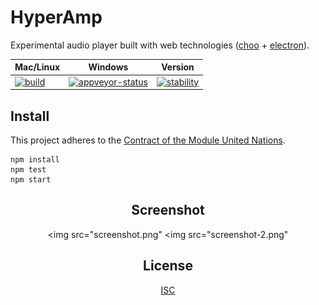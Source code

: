 # HyperAmp

Experimental audio player built with web technologies ([choo](https://github.com/yoshuawuyts/choo) + [electron](https://github.com/electron/electron)).

Mac/Linux      | Windows      | Version
-------------- | ------------ | ------------
[![build][build-img]][build-url] | [![appveyor-status][appveyor-img]][appveyor-url] |  [![stability][stability-img]][stability-url]

## Install

This project adheres to the [Contract of the Module United Nations](http://module.party).

```
npm install
npm test
npm start
```

<div align="center">

## Screenshot

<img src="screenshot.png"</img>
<img src="screenshot-2.png"</img>

## License

[ISC](license.md)

</div>

[stability-img]: https://img.shields.io/badge/stability-experimental-orange.svg
[stability-url]: https://nodejs.org/api/documentation.html#documentation_stability_index
[build-img]: https://img.shields.io/travis/hypermodules/hyperamp/master.svg
[build-url]: https://travis-ci.org/hypermodules/hyperamp
[standard-img]: https://img.shields.io/badge/code%20style-standard-brightgreen.svg
[standard-url]: https://github.com/feross/standard
[appveyor-img]: https://ci.appveyor.com/api/projects/status/34x775v3nly2ml2b?svg=true
[appveyor-url]: https://ci.appveyor.com/project/bcomnes/hyperamp
